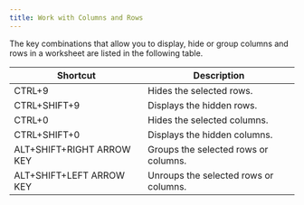 ```yaml
---
title: Work with Columns and Rows
---
```

The key combinations that allow you to display, hide or group columns and rows in a worksheet are listed in the following table.

| Shortcut | Description |
|---|---|
| CTRL+9 | Hides the selected rows. |
| CTRL+SHIFT+9 | Displays the hidden rows. |
| CTRL+0 | Hides the selected columns. |
| CTRL+SHIFT+0 | Displays the hidden columns. |
| ALT+SHIFT+RIGHT ARROW KEY | Groups the selected rows or columns. |
| ALT+SHIFT+LEFT ARROW KEY | Unroups the selected rows or columns. |